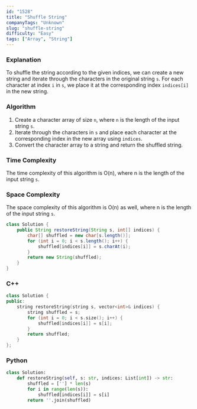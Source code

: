 ```yaml
---
id: "1528"
title: "Shuffle String"
companyTags: "Unknown"
slug: "shuffle-string"
difficulty: "Easy"
tags: ["Array", "String"]
---
```


### Explanation
To shuffle the string according to the given indices, we can create a new string and iterate through the characters in the original string `s`. For each character at index `i` in `s`, we place it at the corresponding index `indices[i]` in the new string.

### Algorithm
1. Create a character array of size `n`, where `n` is the length of the input string `s`.
2. Iterate through the characters in `s` and place each character at the corresponding index in the new array using `indices`.
3. Convert the character array to a string and return the shuffled string.

### Time Complexity
The time complexity of this algorithm is O(n), where n is the length of the input string `s`.

### Space Complexity
The space complexity of this algorithm is O(n) as well, where n is the length of the input string `s`.

```java
class Solution {
    public String restoreString(String s, int[] indices) {
        char[] shuffled = new char[s.length()];
        for (int i = 0; i < s.length(); i++) {
            shuffled[indices[i]] = s.charAt(i);
        }
        return new String(shuffled);
    }
}
```

### C++
```cpp
class Solution {
public:
    string restoreString(string s, vector<int>& indices) {
        string shuffled = s;
        for (int i = 0; i < s.size(); i++) {
            shuffled[indices[i]] = s[i];
        }
        return shuffled;
    }
};
```

### Python
```python
class Solution:
    def restoreString(self, s: str, indices: List[int]) -> str:
        shuffled = [''] * len(s)
        for i in range(len(s)):
            shuffled[indices[i]] = s[i]
        return ''.join(shuffled)
```
